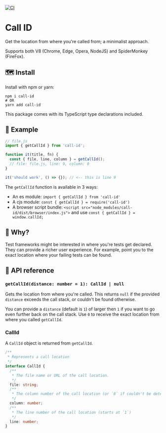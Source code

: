 [![CI](https://github.com/nicojs/call-id/actions/workflows/ci.yml/badge.svg)](https://github.com/nicojs/call-id/actions/workflows/ci.yml)

# Call ID

Get the location from where you're called from; a minimalist approach.

Supports both V8 (Chrome, Edge, Opera, NodeJS) and SpiderMonkey (FireFox).

## 🗺 Install

Install with npm or yarn:

```shell
npm i call-id
# OR
yarn add call-id
```

This package comes with its TypeScript type declarations included.

## 🎁 Example

```js
// file.js
import { getCallId } from 'call-id';

function it(title, fn) {
  const { file, line, column } = getCallId();
  // file: file.js, line: 9, column: 0
}

it('should work', () => {}); // <-- this is line 9
```

The `getCallId` function is available in 3 ways:
* An es module: `import { getCallId } from 'call-id'`
* A cjs module: `const { getCallId } = require('call-id')`
* A browser script bundle: `<script src="node_modules/call-id/dist/browser/index.js">` and use `const { getCallId } = window.callId;`



## 🤯 Why?

Test frameworks might be interested in where you're tests get declared. They can provide a richer user experience. For example, point you to the exact location where your failing tests can be found.

## 📖 API reference

### `getCallId(distance: number = 1): CallId | null`

Gets the location from where you're called. This returns `null` if the provided `distance` exceeds the call stack, or couldn't be found otherwise.

You can provide a `distance` (default is `1`) of larger then `1` if you want to go even further back on the call stack. Use `0` to receive the exact location from where you called `getCallId`.

### CallId

A `CallId` object is returned from `getCallId`.

```ts
/**
 * Represents a call location
 */
interface CallId {
  /**
   * The file name or URL of the call location.
   */
  file: string;
  /**
   * The column number of the call location (or `0` if couldn't be determined).
   */
  column: number;
  /**
   * The line number of the call location (starts at `1`)
   */
  line: number;
}
```